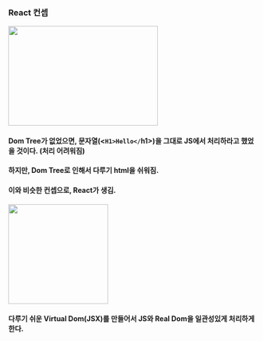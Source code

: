 ### React 컨셉

<img src="https://user-images.githubusercontent.com/47289479/93054446-4b807280-f6a4-11ea-943f-21307e05ece6.JPG"  width="300" height="200" />  

#### Dom Tree가 없었으면, 문자열(<`H1>Hello</`h1>)을 그대로 JS에서 처리하라고 했었을 것이다. (처리 어려워짐)  
#### 하지만, Dom Tree로 인해서 다루기 html을 쉬워짐.  

#### 이와 비슷한 컨셉으로, React가 생김.  
<img src="https://user-images.githubusercontent.com/47289479/93054585-81255b80-f6a4-11ea-88a3-e83eff6b305e.JPG"  width="200" height="200" />  

#### 다루기 쉬운 Virtual Dom(JSX)를 만들어서 JS와 Real Dom을 일관성있게 처리하게한다.  


